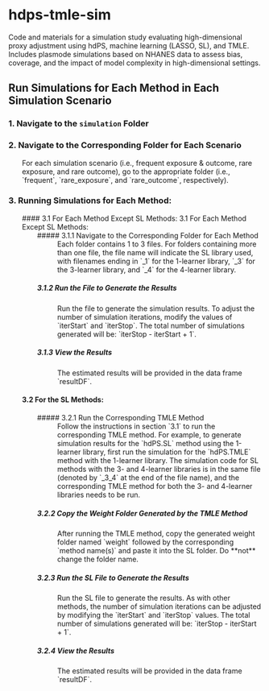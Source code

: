 # hdps-tmle-sim
Code and materials for a simulation study evaluating high-dimensional proxy adjustment using hdPS, machine learning (LASSO, SL), and TMLE. Includes plasmode simulations based on NHANES data to assess bias, coverage, and the impact of model complexity in high-dimensional settings.

## Run Simulations for Each Method in Each Simulation Scenario

### 1. Navigate to the `simulation` Folder

### 2. Navigate to the Corresponding Folder for Each Scenario
<div style="margin-left: 27px;">
For each simulation scenario (i.e., frequent exposure & outcome, rare exposure, and rare outcome), go to the appropriate folder (i.e., `frequent`, `rare_exposure`, and `rare_outcome`, respectively).
</div>

### 3. Running Simulations for Each Method:

<div style="margin-left: 27px;">
#### 3.1 For Each Method Except SL Methods:

</h4>3.1 For Each Method Except SL Methods:</h4>

<div style="margin-left: 30px;">
##### 3.1.1 Navigate to the Corresponding Folder for Each Method

<div style="margin-left: 40px;">
Each folder contains 1 to 3 files. For folders containing more than one file, the file name will indicate the SL library used, with filenames ending in `_1` for the 1-learner library, `_3` for the 3-learner library, and `_4` for the 4-learner library.
</div>


##### 3.1.2 Run the File to Generate the Results

<div style="margin-left: 40px;">
Run the file to generate the simulation results. To adjust the number of simulation iterations, modify the values of `iterStart` and `iterStop`. The total number of simulations generated will be: `iterStop - iterStart + 1`.
</div>

##### 3.1.3 View the Results
<div style="margin-left: 40px;">
The estimated results will be provided in the data frame `resultDF`.
</div>
</div>

#### 3.2 For the SL Methods:

<div style="margin-left: 30px;">
##### 3.2.1 Run the Corresponding TMLE Method

<div style="margin-left: 40px;">
Follow the instructions in section `3.1` to run the corresponding TMLE method. For example, to generate simulation results for the `hdPS.SL` method using the 1-learner library, first run the simulation for the `hdPS.TMLE` method with the 1-learner library. The simulation code for SL methods with the 3- and 4-learner libraries is in the same file (denoted by `_3_4` at the end of the file name), and the corresponding TMLE method for both the 3- and 4-learner libraries needs to be run.
</div>

##### 3.2.2 Copy the Weight Folder Generated by the TMLE Method

<div style="margin-left: 40px;">
After running the TMLE method, copy the generated weight folder named `weight` followed by the corresponding `method name(s)` and paste it into the SL folder. Do **not** change the folder name.
</div>

##### 3.2.3 Run the SL File to Generate the Results

<div style="margin-left: 40px;">
Run the SL file to generate the results. As with other methods, the number of simulation iterations can be adjusted by modifying the `iterStart` and `iterStop` values. The total number of simulations generated will be: `iterStop - iterStart + 1`.
</div>

##### 3.2.4 View the Results
<div style="margin-left: 40px;">
The estimated results will be provided in the data frame `resultDF`.
</div>
</div>
</div>
